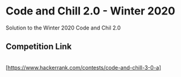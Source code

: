# Code and Chill 2.0 - Winter 2020
Solution to the Winter 2020 Code and Chil 2.0

## Competition Link
<br/>[https://www.hackerrank.com/contests/code-and-chill-3-0-a]<br />
